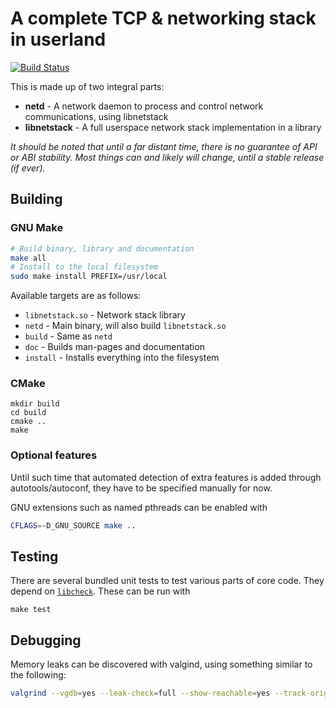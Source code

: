 # A complete TCP & networking stack in userland
[![Build Status](https://drone.adam-ant.co.uk/api/badges/frebib/netd/status.svg)](https://drone.adam-ant.co.uk/frebib/netd)

This is made up of two integral parts:

* **netd** - A network daemon to process and control network communications, using libnetstack
* **libnetstack** - A full userspace network stack implementation in a library

_It should be noted that until a far distant time, there is no guarantee of API or ABI stability. Most things can and likely will change, until a stable release (if ever)._

## Building

### GNU Make
```bash
# Build binary, library and documentation
make all
# Install to the local filesystem
sudo make install PREFIX=/usr/local
```

Available targets are as follows:

* `libnetstack.so`  - Network stack library
* `netd`            - Main binary, will also build `libnetstack.so`
* `build`           - Same as `netd`
* `doc`             - Builds man-pages and documentation
* `install`         - Installs everything into the filesystem

### CMake
```
mkdir build
cd build
cmake ..
make
```

### Optional features

Until such time that automated detection of extra features is added through autotools/autoconf, they have to be specified manually for now.

GNU extensions such as named pthreads can be enabled with 
```sh
CFLAGS=-D_GNU_SOURCE make ..
```

## Testing

There are several bundled unit tests to test various parts of core code. They depend on [`libcheck`](https://github.com/libcheck/check).
These can be run with
```
make test
```

## Debugging

Memory leaks can be discovered with valgind, using something similar to the following:
```sh
valgrind --vgdb=yes --leak-check=full --show-reachable=yes --track-origins=yes ./netd
```
